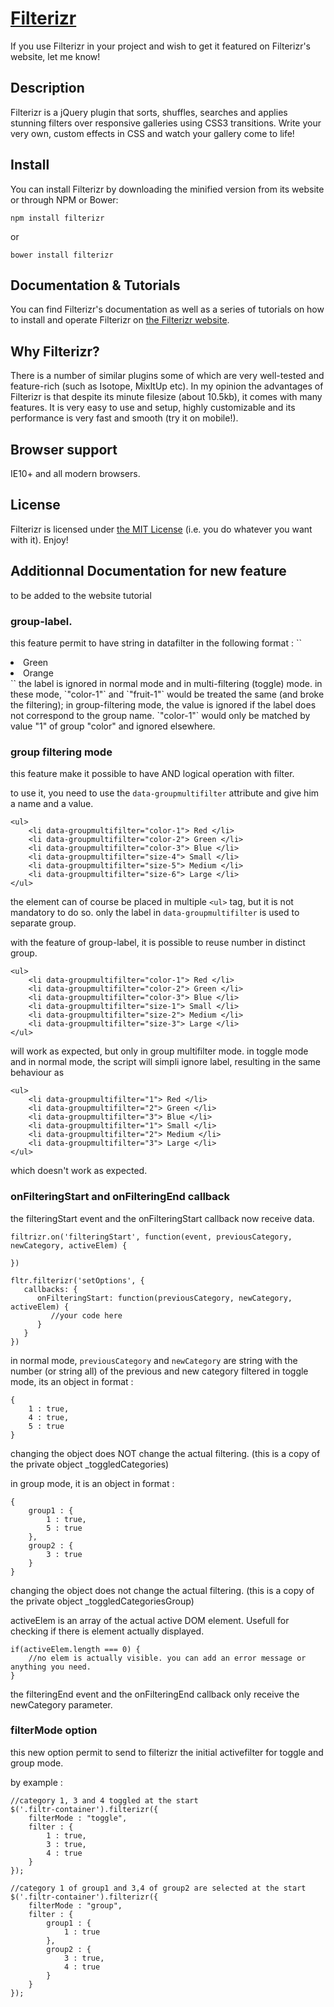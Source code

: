 # [Filterizr](http://yiotis.net/filterizr)
If you use Filterizr in your project and wish to get it featured on Filterizr's website, let me know!

## Description
Filterizr is a jQuery plugin that sorts, shuffles, searches and applies stunning filters over responsive galleries using CSS3 transitions. Write your very own, custom effects in CSS and watch your gallery come to life!

## Install
You can install Filterizr by downloading the minified version from its website or through NPM or Bower:
```
npm install filterizr
```
or
```
bower install filterizr
```

## Documentation & Tutorials
You can find Filterizr's documentation as well as a series of tutorials on how to install and operate Filterizr on [the Filterizr website](http://yiotis.net/filterizr).

## Why Filterizr?
There is a number of similar plugins some of which are very well-tested and feature-rich (such as Isotope, MixItUp etc). In my opinion the advantages of Filterizr is that despite its minute filesize (about 10.5kb), it comes with many features. It is very easy to use and setup, highly customizable and its performance is very fast and smooth (try it on mobile!).

## Browser support
IE10+ and all modern browsers.

## License
Filterizr is licensed under [the MIT License](https://opensource.org/licenses/MIT) (i.e. you do whatever you want with it). Enjoy!

## Additionnal Documentation for new feature
to be added to the website tutorial
### group-label.
this feature permit to have string in datafilter in the following format :
``
<li data-filter="color-1"> Green </li>
<li data-filter="color-2"> Orange </li>
``
the label is ignored in normal mode and in multi-filtering (toggle) mode. in these mode, `"color-1"` and `"fruit-1"` would be treated the same (and broke the filtering);
in group-filtering mode, the value is ignored if the label does not correspond to the group name. `"color-1"` would only be matched by value "1" of group "color" and ignored elsewhere.

### group filtering mode
this feature make it possible to have AND logical operation with filter.

to use it, you need to use the `data-groupmultifilter` attribute and give him a name and a value.

```
<ul>                                    
    <li data-groupmultifilter="color-1"> Red </li>
    <li data-groupmultifilter="color-2"> Green </li>
    <li data-groupmultifilter="color-3"> Blue </li>
    <li data-groupmultifilter="size-4"> Small </li>
    <li data-groupmultifilter="size-5"> Medium </li>
    <li data-groupmultifilter="size-6"> Large </li>
</ul>
```

the element can of course be placed in multiple `<ul>` tag, but it is not mandatory to do so. only the label in `data-groupmultifilter` is used to separate group.

with the feature of group-label, it is possible to reuse number in distinct group.
```
<ul>                                    
    <li data-groupmultifilter="color-1"> Red </li>
    <li data-groupmultifilter="color-2"> Green </li>
    <li data-groupmultifilter="color-3"> Blue </li>
    <li data-groupmultifilter="size-1"> Small </li>
    <li data-groupmultifilter="size-2"> Medium </li>
    <li data-groupmultifilter="size-3"> Large </li>
</ul>
```

will work as expected, but only in group multifilter mode.
in toggle mode and in normal mode, the script will simpli ignore label, resulting in the same behaviour as
```
<ul>                                    
    <li data-groupmultifilter="1"> Red </li>
    <li data-groupmultifilter="2"> Green </li>
    <li data-groupmultifilter="3"> Blue </li>
    <li data-groupmultifilter="1"> Small </li>
    <li data-groupmultifilter="2"> Medium </li>
    <li data-groupmultifilter="3"> Large </li>
</ul>
```
which doesn't work as expected.

### onFilteringStart and onFilteringEnd callback
the filteringStart event and the onFilteringStart callback now receive data.

```
filtrizr.on('filteringStart', function(event, previousCategory, newCategory, activeElem) {
    
})

fltr.filterizr('setOptions', {
   callbacks: {
      onFilteringStart: function(previousCategory, newCategory, activeElem) {
         //your code here 
      }
   }
})
```

in normal mode, `previousCategory` and `newCategory` are string with the number (or string all) of the previous and new category filtered
in toggle mode, its an object in format :
```
{
    1 : true,
    4 : true,
    5 : true
}
```
changing the object does NOT change the actual filtering. (this is a copy of the private object _toggledCategories)

in group mode, it is an object in format :
```
{
    group1 : {
        1 : true,
        5 : true
    },
    group2 : {
        3 : true
    }
}
```
changing the object does not change the actual filtering. (this is a copy of the private object _toggledCategoriesGroup)

activeElem is an array of the actual active DOM element. Usefull for checking if there is element actually displayed.
```
if(activeElem.length === 0) {
    //no elem is actually visible. you can add an error message or anything you need.
}
```

the filteringEnd event and the onFilteringEnd callback only receive the newCategory parameter.


### filterMode option
this new option permit to send to filterizr the initial activefilter for toggle and group mode.

by example :
```
//category 1, 3 and 4 toggled at the start
$('.filtr-container').filterizr({
    filterMode : "toggle",
    filter : {
        1 : true,
        3 : true,
        4 : true
    }
});

//category 1 of group1 and 3,4 of group2 are selected at the start
$('.filtr-container').filterizr({
    filterMode : "group",
    filter : {
        group1 : {
            1 : true
        },
        group2 : {
            3 : true,
            4 : true
        }
    }
});
```